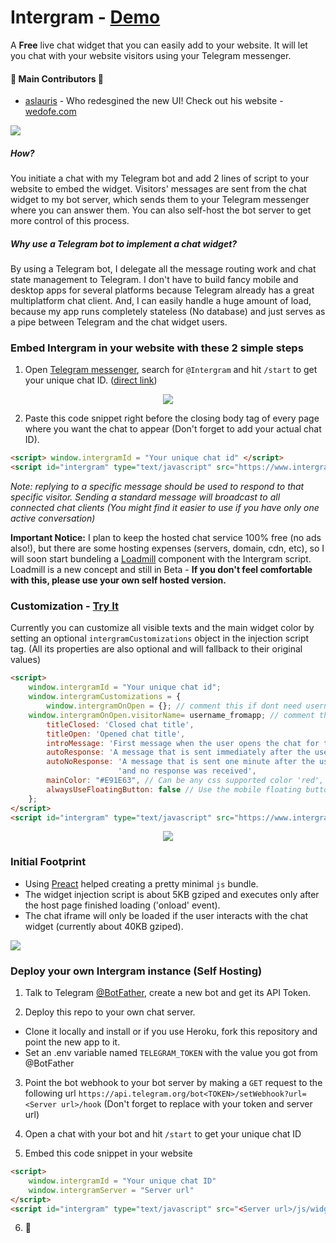 # Intergram - [Demo](https://www.intergram.xyz/)

A **Free** live chat widget that you can easily add to your website. It will let you chat with your website visitors using your Telegram messenger. 

#### :tada: Main Contributors :tada:
- [aslauris](https://github.com/aslauris) - Who redesgined the new UI! Check out his website - [wedofe.com](https://www.wedofe.com/)

![](https://user-images.githubusercontent.com/5776439/40442974-c107cb4a-5e79-11e8-8af1-4d2c8be14f48.gif)

##### How?
You initiate a chat with my Telegram bot and add 2 lines of script to your website to embed the widget. Visitors' messages are sent from the chat widget to my bot server, which sends them to your Telegram messenger where you can answer them. You can also self-host the bot server to get more control of this process.

##### Why use a Telegram bot to implement a chat widget?
By using a Telegram bot, I delegate all the message routing work and chat state management to Telegram. I don't have to build fancy mobile and desktop apps for several platforms because Telegram already has a great multiplatform chat client. And, I can easily handle a huge amount of load, because my app runs completely stateless (No database) and just serves as a pipe between Telegram and the chat widget users.

### Embed Intergram in your website with these 2 simple steps

1. Open [Telegram messenger](https://web.telegram.org/), search for `@Intergram` and hit `/start` to get your unique chat ID. ([direct link](https://web.telegram.org/#/im?p=@IntergramBot))

  <p align="center"> <img src="docs/bot-start.gif"/> </p>

2. Paste this code snippet right before the closing body tag of every page where you want the chat to appear 
(Don't forget to add your actual chat ID). 

```html
<script> window.intergramId = "Your unique chat id" </script>
<script id="intergram" type="text/javascript" src="https://www.intergram.xyz/js/widget.js"></script>
```

*Note: replying to a specific message should be used to respond to that specific visitor. Sending a standard message will broadcast to all connected chat clients (You might find it easier to use if you have only one active conversation)*

**Important Notice:** I plan to keep the hosted chat service 100% free (no ads also!), but there are some hosting expenses (servers, domain, cdn, etc), so I will soon start bundeling a [Loadmill](https://www.loadmill.com) component with the Intergram script. Loadmill is a new concept and still in Beta - **If you don't feel comfortable with this, please use your own self hosted version.**

### Customization - [Try It](https://jsfiddle.net/z9ffzr9n/6/)
Currently you can customize all visible texts and the main widget color by setting an optional `intergramCustomizations` object in the injection script tag. (All its properties are also optional and will fallback to their original values)
```html
<script> 
    window.intergramId = "Your unique chat id";
    window.intergramCustomizations = {
        window.intergramOnOpen = {}; // comment this if dont need username in the message
	window.intergramOnOpen.visitorName= username_fromapp; // comment this if dont need username in the message '{{$user['email']}}' - for php app
        titleClosed: 'Closed chat title',
        titleOpen: 'Opened chat title',
        introMessage: 'First message when the user opens the chat for the first time',
        autoResponse: 'A message that is sent immediately after the user sends its first message',
        autoNoResponse: 'A message that is sent one minute after the user sends its first message ' +
                        'and no response was received',
        mainColor: "#E91E63", // Can be any css supported color 'red', 'rgb(255,87,34)', etc
        alwaysUseFloatingButton: false // Use the mobile floating button also on large screens
    };
</script>
<script id="intergram" type="text/javascript" src="https://www.intergram.xyz/js/widget.js"></script>
```

<p align="center"> <img src="docs/hello.jpg"/> </p>

### Initial Footprint
  - Using [Preact](https://github.com/developit/preact) helped creating a pretty minimal `js` bundle.
  - The widget injection script is about 5KB gziped and executes only after the host page finished loading ('onload' event).
  - The chat iframe will only be loaded if the user interacts with the chat widget (currently about 40KB gziped).
  
![](docs/footprint.png)

### Deploy your own Intergram instance (Self Hosting)
1. Talk to Telegram [@BotFather](https://telegram.me/botfather), create a new bot and get its API Token.

2. Deploy this repo to your own chat server. 
  - Clone it locally and install or if you use Heroku, fork this repository and point the new app to it.
  - Set an .env variable named `TELEGRAM_TOKEN` with the value you got from @BotFather

3. Point the bot webhook to your bot server by making a `GET` request to the following url
  `https://api.telegram.org/bot<TOKEN>/setWebhook?url=<Server url>/hook`
  (Don't forget to replace with your token and server url)

4. Open a chat with your bot and hit `/start` to get your unique chat ID

5. Embed this code snippet in your website
  ```html
  <script> 
      window.intergramId = "Your unique chat ID"
      window.intergramServer = "Server url"
  </script>
  <script id="intergram" type="text/javascript" src="<Server url>/js/widget.js"></script>
  ```
6. :tada:
